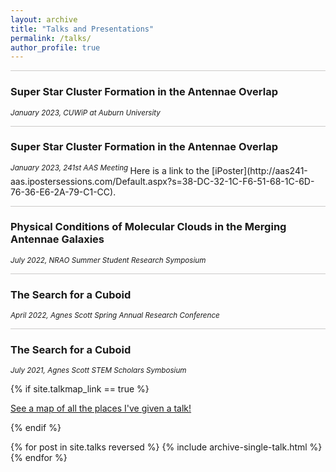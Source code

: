 ```yaml
---
layout: archive
title: "Talks and Presentations"
permalink: /talks/
author_profile: true
---
```


<hr style = 'background-color:#CCCAC9  ; border-width:0; color:#CCCAC9; height:1px; width:100%;' />

<h3> Super Star Cluster Formation in the Antennae Overlap </h3>
<sup> <i>January 2023, CUWiP at Auburn University </i> </sup> 


<hr style = 'background-color:#CCCAC9  ; border-width:0; color:#CCCAC9; height:1px; width:100%;' />
<h3> Super Star Cluster Formation in the Antennae Overlap </h3>
<sup> <i>January 2023, 241st AAS Meeting </i> </sup> 
Here is a link to the [iPoster](http://aas241-aas.ipostersessions.com/Default.aspx?s=38-DC-32-1C-F6-51-68-1C-6D-76-36-E6-2A-79-C1-CC).

<br> 

<hr style = 'background-color:#CCCAC9  ; border-width:0; color:#CCCAC9; height:1px; width:100%;' />
<h3> Physical Conditions of Molecular Clouds in the Merging Antennae Galaxies </h3>
<sup> <i>July 2022, NRAO Summer Student Research Symposium</i> </sup> 
<br> 

<hr style = 'background-color:#CCCAC9  ; border-width:0; color:#CCCAC9; height:1px; width:100%;' />
<h3> The Search for a Cuboid </h3>
<sup> <i>April 2022, Agnes Scott Spring Annual Research Conference</i> </sup> 
<br>

<hr style = 'background-color:#CCCAC9  ; border-width:0; color:#CCCAC9; height:1px; width:100%;' />
<h3> The Search for a Cuboid </h3>
<sup> <i>July 2021, Agnes Scott STEM Scholars Symbosium</i> </sup> 
<br>


{% if site.talkmap_link == true %}

<p style="text-decoration:underline;"><a href="/talkmap.html">See a map of all the places I've given a talk!</a></p>

{% endif %}

{% for post in site.talks reversed %}
  {% include archive-single-talk.html %}
{% endfor %}


